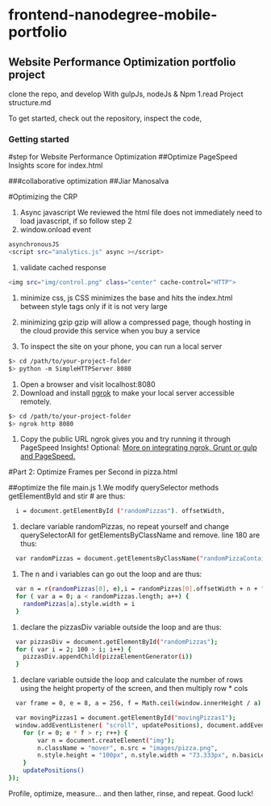 frontend-nanodegree-mobile-portfolio
====================================

## Website Performance Optimization portfolio project

clone the repo, and develop With gulpJs, nodeJs & Npm
1.read Project structure.md

To get started, check out the repository, inspect the code,

### Getting started

#step for Website Performance Optimization
##Optimize PageSpeed Insights score for index.html

###collaborative optimization
##Jiar Manosalva

#Optimizing the CRP

1. Async javascript
   We reviewed the html file does not immediately need to load javascript, if so follow step 2
1. window.onload event

  ```bash
  asynchronousJS
  <script src="analytics.js" async ></script>
  ```
1. validate cached response

  ```bash
  <img src="img/control.png" class="center" cache-control="HTTP">
  ```
1. minimize css, js
CSS minimizes the base and hits the index.html between style tags
only if it is not very large
1. minimizing gzip
  gzip will allow a compressed page, though hosting in the cloud provide this service when you buy a service

1. To inspect the site on your phone, you can run a local server

  ```bash
  $> cd /path/to/your-project-folder
  $> python -m SimpleHTTPServer 8080
  ```

1. Open a browser and visit localhost:8080
1. Download and install [ngrok](https://ngrok.com/) to make your local server accessible remotely.

  ``` bash
  $> cd /path/to/your-project-folder
  $> ngrok http 8080
  ```

1. Copy the public URL ngrok gives you and try running it through PageSpeed Insights! Optional: [More on integrating ngrok, Grunt or gulp and PageSpeed.](http://www.jamescryer.com/2014/06/12/grunt-pagespeed-and-ngrok-locally-testing/)

#Part 2: Optimize Frames per Second in pizza.html

##optimize the file main.js
1.We modify querySelector methods getElementById and stir # are thus:

```bash
  i = document.getElementById ("randomPizzas"). offsetWidth,
```

1. declare variable randomPizzas, no repeat yourself and change querySelectorAll for getElementsByClassName and remove. line 180 are thus:
```bash
  var randomPizzas = document.getElementsByClassName("randomPizzaContainer");
```

1. The n and i variables can go out the loop and are thus:

```bash
  var n = r(randomPizzas[0], e),i = randomPizzas[0].offsetWidth + n + "px";
  for ( var a = 0; a < randomPizzas.length; a++) {
    randomPizzas[a].style.width = i
  }
```

1. declare the pizzasDiv variable outside the loop and are thus:

```bash
  var pizzasDiv = document.getElementById("randomPizzas");
  for ( var i = 2; 100 > i; i++) {
    pizzasDiv.appendChild(pizzaElementGenerator(i))
  }
```

1. declare variable outside the loop and  calculate the number of rows using the height property of the screen, and then multiply row * cols

```bash
  var frame = 0, e = 8, a = 256, f = Math.ceil(window.innerHeight / a) + 1;

  var movingPizzas1 = document.getElementById("movingPizzas1");
  window.addEventListener( "scroll", updatePositions), document.addEventListener("DOMContentLoaded", function() {
    for (r = 0; e * f > r; r++) {
        var n = document.createElement("img");
        n.className = "mover", n.src = "images/pizza.png", 
        n.style.height = "100px", n.style.width = "73.333px", n.basicLeft = r % e * a, n.style.top = Math.floor(r / e) * a + "px", movingPizzas1.appendChild(n)
    }
    updatePositions()
});

```
Profile, optimize, measure... and then lather, rinse, and repeat. Good luck!


